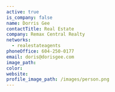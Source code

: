 ```yaml
---
active: true
is_company: false
name: Dorris Gee
contactTitle: Real Estate
company: Remax Central Realty
networks:
  - realestateagents
phoneOffice: 604-250-0177
email: doris@dorisgee.com
image_path:
color:
website:
profile_image_path: /images/person.png
---
```



